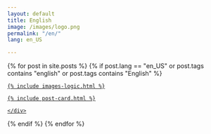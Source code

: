 ```yaml
---
layout: default
title: English
image: /images/logo.png
permalink: "/en/"
lang: en_US

---
```


<div class="row pack">
{% for post in site.posts %}
{% if post.lang == "en_US" or post.tags contains "english" or post.tags contains "English" %}
<div class="col-md-4 card">
  <a href="{{ post.url | prepend: site.url }}" class="index-anchor">
    <div class="panel panel-default">

    {% include images-logic.html %}

    {% include post-card.html %}

    </div>
  </a>
</div>
{% endif %}
{% endfor %}
</div>
